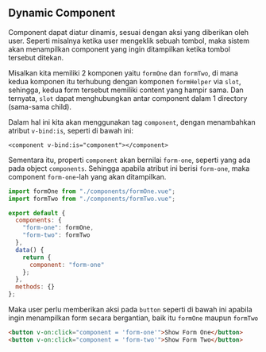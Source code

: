 ## Dynamic Component

Component dapat diatur dinamis, sesuai dengan aksi yang diberikan oleh user. Seperti misalnya ketika user mengeklik sebuah tombol, maka sistem akan menampilkan component yang ingin ditampilkan ketika tombol tersebut ditekan.

Misalkan kita memiliki 2 komponen yaitu `formOne` dan `formTwo`, di mana kedua komponen itu terhubung dengan komponen `formHelper` via `slot`, sehingga, kedua form tersebut memiliki content yang hampir sama. Dan ternyata, `slot` dapat menghubungkan antar component dalam 1 directory (sama-sama child).

Dalam hal ini kita akan menggunakan tag `component`, dengan menambahkan atribut `v-bind:is`, seperti di bawah ini:

`<component v-bind:is="component"></component>`

Sementara itu, properti `component` akan bernilai `form-one`, seperti yang ada pada object `components`. Sehingga apabila atribut ini berisi `form-one`, maka component `form-one`-lah yang akan ditampilkan.

```js
import formOne from "./components/formOne.vue";
import formTwo from "./components/formTwo.vue";

export default {
  components: {
    "form-one": formOne,
    "form-two": formTwo
  },
  data() {
    return {
      component: "form-one"
    };
  },
  methods: {}
};
```

Maka user perlu memberikan aksi pada `button` seperti di bawah ini apabila ingin menampilkan form secara bergantian, baik itu `formOne` maupun `formTwo`

```html
<button v-on:click="component = 'form-one'">Show Form One</button>
<button v-on:click="component = 'form-two'">Show Form Two</button>
```
